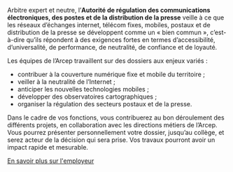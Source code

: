 Arbitre expert et neutre, l’**Autorité de régulation des communications électroniques, des postes et de la distribution de la presse** veille à ce que les réseaux d’échanges internet, télécom fixes, mobiles, postaux et de distribution de la presse se développent comme un « bien commun », c’est-à-dire qu’ils répondent à des exigences fortes en termes d’accessibilité, d’universalité, de performance, de neutralité, de confiance et de loyauté.

Les équipes de l’Arcep travaillent sur des dossiers aux enjeux variés :

- contribuer à la couverture numérique fixe et mobile du territoire ;
- veiller à la neutralité de l’Internet ;
- anticiper les nouvelles technologies mobiles ;
- développer des observatoires cartographiques ;
- organiser la régulation des secteurs postaux et de la presse.

Dans le cadre de vos fonctions, vous contribuerez au bon déroulement des différents projets, en collaboration avec les directions métiers de l’Arcep. Vous pourrez présenter personnellement votre dossier, jusqu’au collège, et serez acteur de la décision qui sera prise. Vos travaux pourront avoir un impact rapide et mesurable.

[En savoir plus sur l'employeur](https://place-emploi-public.gouv.fr/employeurs/arcep/)
